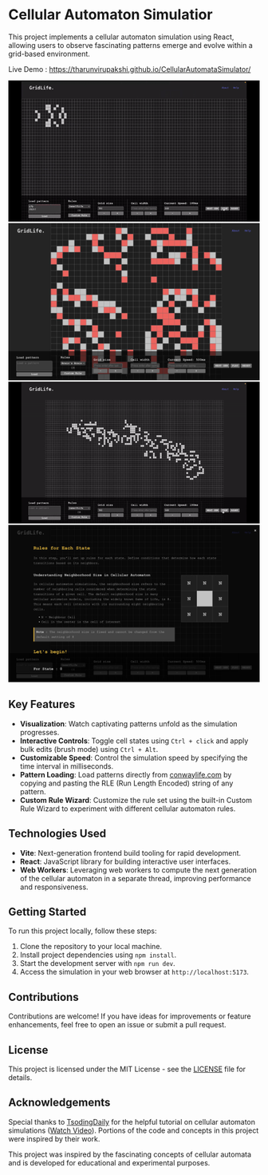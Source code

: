 # Cellular Automaton Simulatior

This project implements a cellular automaton simulation using React, allowing users to observe fascinating patterns emerge and evolve within a grid-based environment.

Live Demo : https://tharunvirupakshi.github.io/CellularAutomataSimulator/

![Img](images/fish.gif)
![BrainsBrain](images/BrainsBrain.png)
![SirRobin](images/SirRobin.gif)
![HelpPage](images/HelpPage.png)



## Key Features

- **Visualization**: Watch captivating patterns unfold as the simulation progresses.
- **Interactive Controls**: Toggle cell states using `Ctrl + click` and apply bulk edits (brush mode) using `Ctrl + Alt`.
- **Customizable Speed**: Control the simulation speed by specifying the time interval in milliseconds.
- **Pattern Loading**: Load patterns directly from [conwaylife.com](https://www.conwaylife.com/) by copying and pasting the RLE (Run Length Encoded) string of any pattern.
- **Custom Rule Wizard**: Customize the rule set using the built-in Custom Rule Wizard to experiment with different cellular automaton rules.


## Technologies Used

- **Vite**: Next-generation frontend build tooling for rapid development.
- **React**: JavaScript library for building interactive user interfaces.
- **Web Workers**: Leveraging web workers to compute the next generation of the cellular automaton in a separate thread, improving performance and responsiveness.

## Getting Started

To run this project locally, follow these steps:
1. Clone the repository to your local machine.
2. Install project dependencies using `npm install`.
3. Start the development server with `npm run dev`.
4. Access the simulation in your web browser at `http://localhost:5173`.

## Contributions

Contributions are welcome! If you have ideas for improvements or feature enhancements, feel free to open an issue or submit a pull request.

## License

This project is licensed under the MIT License - see the [LICENSE](LICENSE) file for details.

## Acknowledgements

Special thanks to [TsodingDaily](https://youtube.com/@TsodingDaily?si=1i3T-4pv9radMhSg) for the helpful tutorial on cellular automaton simulations ([Watch Video](https://www.youtube.com/watch?v=ygdPRlSo3Qg)). Portions of the code and concepts in this project were inspired by their work.

This project was inspired by the fascinating concepts of cellular automata and is developed for educational and experimental purposes.

